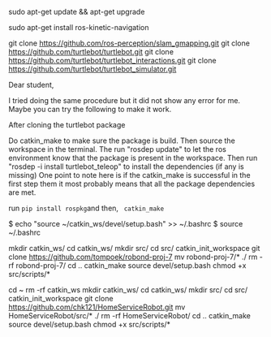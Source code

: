 sudo apt-get update && apt-get upgrade

sudo apt-get install ros-kinetic-navigation

git clone https://github.com/ros-perception/slam_gmapping.git
git clone https://github.com/turtlebot/turtlebot.git
git clone https://github.com/turtlebot/turtlebot_interactions.git
git clone https://github.com/turtlebot/turtlebot_simulator.git


Dear student,

I tried doing the same procedure but it did not show any error for me. Maybe you can try the following to make it work.

After cloning the turtlebot package

Do catkin_make to make sure the package is build.
Then source the workspace in the terminal.
The run "rosdep update" to let the ros environment know that the package is present in the workspace.
Then run "rosdep -i install turtlebot_teleop" to install the dependencies (if any is missing)
One point to note here is if the catkin_make is successful in the first step them it most probably means that all the package dependencies are met.

run ` pip install rospkg `and then, ` catkin_make`

$ echo "source ~/catkin_ws/devel/setup.bash" >> ~/.bashrc
$ source ~/.bashrc

mkdir catkin_ws/
cd catkin_ws/
mkdir src/
cd src/
catkin_init_workspace
git clone https://github.com/tompoek/robond-proj-7
mv robond-proj-7/* ./
rm -rf robond-proj-7/
cd ..
catkin_make
source devel/setup.bash
chmod +x src/scripts/*

cd ~
rm -rf catkin_ws
mkdir catkin_ws/
cd catkin_ws/
mkdir src/
cd src/
catkin_init_workspace
git clone https://github.com/chk121/HomeServiceRobot.git
mv HomeServiceRobot/src/* ./
rm -rf HomeServiceRobot/
cd ..
catkin_make
source devel/setup.bash
chmod +x src/scripts/*

